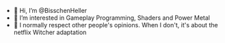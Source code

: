 - 👋 Hi, I’m @BisschenHeller
- 👀 I’m interested in Gameplay Programming, Shaders and Power Metal
- 🌱 I normally respect other people's opinions. When I don't, it's about the netflix Witcher adaptation

<!---
BisschenHeller/BisschenHeller is a ✨ special ✨ repository because its `README.md` (this file) appears on your GitHub profile.
You can click the Preview link to take a look at your changes.
--->
